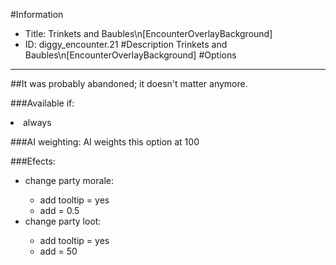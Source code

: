 #Information
 - Title: Trinkets and Baubles\n[EncounterOverlayBackground]
 - ID: diggy_encounter.21
#Description
Trinkets and Baubles\n[EncounterOverlayBackground]
#Options

___
##It was probably abandoned; it doesn't matter anymore.

###Available if:
<li>always</li>

###AI weighting:
AI weights this option at 100


###Efects:<ul><li>change party morale:</li><ul><li>add tooltip = yes</li><li>add = 0.5</li></ul><li>change party loot:</li><ul><li>add tooltip = yes</li><li>add = 50</li></ul></ul>
